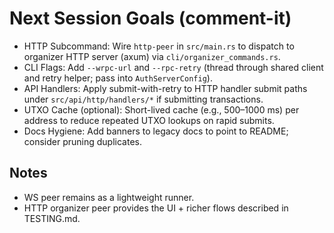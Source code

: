 # Next Session Goals (comment-it)

- HTTP Subcommand: Wire `http-peer` in `src/main.rs` to dispatch to organizer HTTP server (axum) via `cli/organizer_commands.rs`.
- CLI Flags: Add `--wrpc-url` and `--rpc-retry` (thread through shared client and retry helper; pass into `AuthServerConfig`).
- API Handlers: Apply submit-with-retry to HTTP handler submit paths under `src/api/http/handlers/*` if submitting transactions.
- UTXO Cache (optional): Short-lived cache (e.g., 500–1000 ms) per address to reduce repeated UTXO lookups on rapid submits.
- Docs Hygiene: Add banners to legacy docs to point to README; consider pruning duplicates.

## Notes
- WS peer remains as a lightweight runner.
- HTTP organizer peer provides the UI + richer flows described in TESTING.md.
